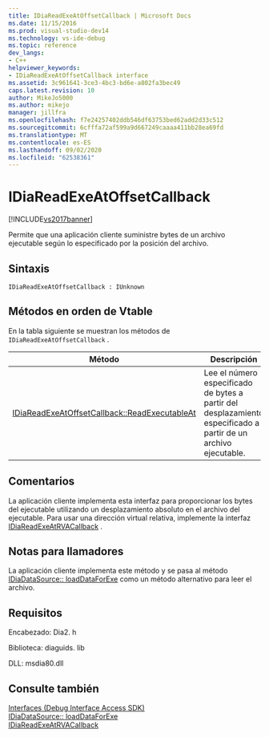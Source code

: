 ```yaml
---
title: IDiaReadExeAtOffsetCallback | Microsoft Docs
ms.date: 11/15/2016
ms.prod: visual-studio-dev14
ms.technology: vs-ide-debug
ms.topic: reference
dev_langs:
- C++
helpviewer_keywords:
- IDiaReadExeAtOffsetCallback interface
ms.assetid: 3c961641-3ce3-4bc3-bd6e-a802fa3bec49
caps.latest.revision: 10
author: MikeJo5000
ms.author: mikejo
manager: jillfra
ms.openlocfilehash: f7e24257402ddb546df63753bed62add2d33c512
ms.sourcegitcommit: 6cfffa72af599a9d667249caaaa411bb28ea69fd
ms.translationtype: MT
ms.contentlocale: es-ES
ms.lasthandoff: 09/02/2020
ms.locfileid: "62538361"
---
```

# <a name="idiareadexeatoffsetcallback"></a>IDiaReadExeAtOffsetCallback
[!INCLUDE[vs2017banner](../../includes/vs2017banner.md)]

Permite que una aplicación cliente suministre bytes de un archivo ejecutable según lo especificado por la posición del archivo.  
  
## <a name="syntax"></a>Sintaxis  
  
```  
IDiaReadExeAtOffsetCallback : IUnknown  
```  
  
## <a name="methods-in-vtable-order"></a>Métodos en orden de Vtable  
 En la tabla siguiente se muestran los métodos de `IDiaReadExeAtOffsetCallback` .  
  
|Método|Descripción|  
|------------|-----------------|  
|[IDiaReadExeAtOffsetCallback::ReadExecutableAt](../../debugger/debug-interface-access/idiareadexeatoffsetcallback-readexecutableat.md)|Lee el número especificado de bytes a partir del desplazamiento especificado a partir de un archivo ejecutable.|  
  
## <a name="remarks"></a>Comentarios  
 La aplicación cliente implementa esta interfaz para proporcionar los bytes del ejecutable utilizando un desplazamiento absoluto en el archivo del ejecutable. Para usar una dirección virtual relativa, implemente la interfaz [IDiaReadExeAtRVACallback](../../debugger/debug-interface-access/idiareadexeatrvacallback.md) .  
  
## <a name="notes-for-callers"></a>Notas para llamadores  
 La aplicación cliente implementa este método y se pasa al método [IDiaDataSource:: loadDataForExe](../../debugger/debug-interface-access/idiadatasource-loaddataforexe.md) como un método alternativo para leer el archivo.  
  
## <a name="requirements"></a>Requisitos  
 Encabezado: Dia2. h  
  
 Biblioteca: diaguids. lib  
  
 DLL: msdia80.dll  
  
## <a name="see-also"></a>Consulte también  
 [Interfaces (Debug Interface Access SDK)](../../debugger/debug-interface-access/interfaces-debug-interface-access-sdk.md)   
 [IDiaDataSource:: loadDataForExe](../../debugger/debug-interface-access/idiadatasource-loaddataforexe.md)   
 [IDiaReadExeAtRVACallback](../../debugger/debug-interface-access/idiareadexeatrvacallback.md)
